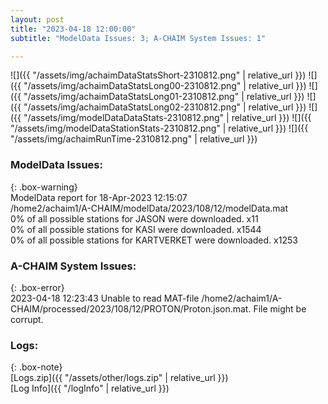 ```yaml
---
layout: post
title: "2023-04-18 12:00:00"
subtitle: "ModelData Issues: 3; A-CHAIM System Issues: 1"

---
```


![]({{ "/assets/img/achaimDataStatsShort-2310812.png" | relative_url }})
![]({{ "/assets/img/achaimDataStatsLong00-2310812.png" | relative_url }})
![]({{ "/assets/img/achaimDataStatsLong01-2310812.png" | relative_url }})
![]({{ "/assets/img/achaimDataStatsLong02-2310812.png" | relative_url }})
![]({{ "/assets/img/modelDataDataStats-2310812.png" | relative_url }})
![]({{ "/assets/img/modelDataStationStats-2310812.png" | relative_url }})
![]({{ "/assets/img/achaimRunTime-2310812.png" | relative_url }})


### ModelData Issues:  
  
{: .box-warning}  
 ModelData report for 18-Apr-2023 12:15:07   
 /home2/achaim1/A-CHAIM/modelData/2023/108/12/modelData.mat   
 0% of all possible stations for JASON were downloaded. x11   
 0% of all possible stations for KASI were downloaded. x1544   
 0% of all possible stations for KARTVERKET were downloaded. x1253   
  
### A-CHAIM System Issues:  
  
{: .box-error}  
2023-04-18 12:23:43 Unable to read MAT-file /home2/achaim1/A-CHAIM/processed/2023/108/12/PROTON/Proton.json.mat. File might be corrupt.  

### Logs:  
  
{: .box-note}  
[Logs.zip]({{ "/assets/other/logs.zip" | relative_url }})  
[Log Info]({{ "/logInfo" | relative_url }})  
